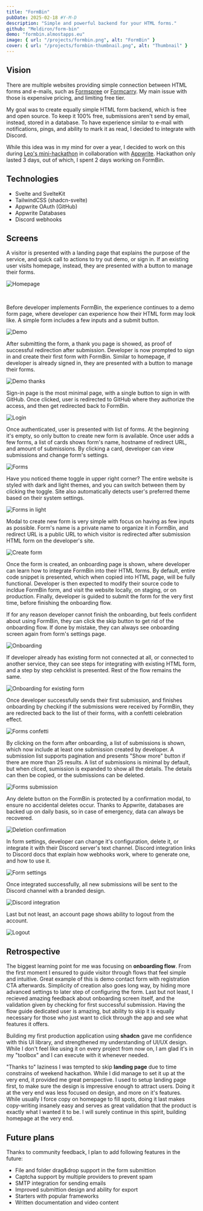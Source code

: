 ```yaml
---
title: "FormBin"
pubDate: 2025-02-18 #Y-M-D
description: "Simple and powerful backend for your HTML forms."
github: "Meldiron/form-bin"
demo: "formbin.almostapps.eu"
image: { url: "/projects/formbin.png", alt: "FormBin" }
cover: { url: "/projects/formbin-thumbnail.png", alt: "Thumbnail" }
---
```


## Vision

There are multiple websites providing simple connection between HTML forms and e-mails, such as [Formspree](https://formspree.io/) or [Formcarry](https://formcarry.com/). My main issue with those is expensive pricing, and limiting free tier.

My goal was to create equally simple HTML form backend, which is free and open source. To keep it 100% free, submissions aren't send by email, instead, stored in a database. To have experience similar to e-mail with notifications, pings, and ability to mark it as read, I decided to integrate with Discord.

While this idea was in my mind for over a year, I decided to work on this during [Leo's mini-hackathon](https://www.twitch.tv/learnwithleon) in collaboration with [Appwrite](https://appwrite.io/). Hackathon only lasted 3 days, out of which, I spent 2 days working on FormBin.

## Technologies

- Svelte and SvelteKit
- TailwindCSS (shadcn-svelte)
- Appwrite OAuth (GitHub)
- Appwrite Databases
- Discord webhooks

## Screens

A visitor is presented with a landing page that explains the purpose of the service, and quick call to actions to try out demo, or sign in. If an existing user visits homepage, instead, they are presented with a button to manage their forms.

![Homepage](/projects/formbin/homepage.png)

<br />

Before developer implements FormBin, the experience continues to a demo form page, where developer can experience how their HTML form may look like. A simple form includes a few inputs and a submit button.

![Demo](/projects/formbin/demo.png)

After submitting the form, a thank you page is showed, as proof of successful redirection after submission. Developer is now prompted to sign in and create their first form with FormBin. Similar to homepage, if developer is already signed in, they are presented with a button to manage their forms.

![Demo thanks](/projects/formbin/demo-thanks.png)

Sign-in page is the most minimal page, with a single button to sign in with GitHub. Once clicked, user is redirected to GitHub where they authorize the access, and then get redirected back to FormBin.

![Login](/projects/formbin/login.png)

Once authenticated, user is presented with list of forms. At the beginning it's empty, so only button to create new form is available. Once user adds a few forms, a list of cards shows form's name, hostname of redirect URL, and amount of submissions. By clicking a card, developer can view submissions and change form's settings.

![Forms](/projects/formbin/forms.png)

Have you noticed theme toggle in upper right corner? The entire website is styled with dark and light themes, and you can switch between them by clicking the toggle. Site also automatically detects user's preferred theme based on their system settings.

![Forms in light](/projects/formbin/light-theme.png)

Modal to create new form is very simple with focus on having as few inputs as possible. Form's name is a private name to organize it in FormBin, and redirect URL is a public URL to which visitor is redirected after submission HTML form on the developer's site.

![Create form](/projects/formbin/form-create.png)

Once the form is created, an onboarding page is shown, where developer can learn how to integrate FormBin into their HTML forms. By default, entire code snippet is presented, which when copied into HTML page, will be fully functional. Developer is then expected to modify their source code to incldue FormBin form, and visit the website locally, on staging, or on production. Finally, developer is guided to submit the form for the very first time, before finishing the onboarding flow.

If for any reason developer cannot finish the onboarding, but feels confident about using FormBin, they can click the skip button to get rid of the onboarding flow. If done by mistake, they can always see onboarding screen again from form's settings page.

![Onboarding](/projects/formbin/form-onboarding.png)

If developer already has existing form not connected at all, or connected to another service, they can see steps for integrating with existing HTML form, and a step by step cehcklist is presented. Rest of the flow remains the same.

![Onboarding for existing form](/projects/formbin/form-onboarding-existing.png)

Once developer successfully sends their first submission, and finishes onboarding by checking if the submissions were received by FormBin, they are redirected back to the list of their forms, with a confetti celebration effect.

![Forms confetti](/projects/formbin/form-celebrate.png)

By clicking on the form after onboarding, a list of submissions is shown, which now include at least one submission created by developer. A submission list supports pagination and presents "Show more" button if there are more than 25 results. A list of submissions is minimal by default, but when cliced, sumission is expanded to show all the details. The details can then be copied, or the submissions can be deleted.

![Forms submission](/projects/formbin/form-submission.png)

Any delete button on the FormBin is protected by a confirmation modal, to ensure no accidental deletes occur. Thanks to Appwrite, databases are backed up on daily basis, so in case of emergency, data can always be recovered.

![Deletion confirmation](/projects/formbin/delete-confirm.png)

In form settings, developer can change it's configuration, delete it, or integrate it with their Discord server's text channel. Discord integration links to Discord docs that explain how webhooks work, where to generate one, and how to use it.

![Form settings](/projects/formbin/form-settings.png)

Once integrated successfully, all new submissions will be sent to the Discord channel with a branded design.

![Discord integration](/projects/formbin/discord.png)

Last but not least, an account page shows ability to logout from the account.

![Logout](/projects/formbin/logout.png)

## Retrospective

The biggest learning point for me was focusing on **onboarding flow**. From the first moment I ensured to guide visitor through flows that feel simple and intuitive. Great example of this is demo contact form with registration CTA afterwards. Simplicity of creation also goes long way, by hiding more advanced settings to later step of configuring the form. Last but not least, I recieved amazing feedback about onboarding screen itself, and the validation given by checking for first successful submission. Having the flow guide dedicated user is amazing, but ability to skip it is equally necessary for those who just want to click through the app and see what features it offers.

Building my first production application using **shadcn** gave me confidence with this UI library, and strengthened my understanding of UI/UX design. While I don't feel like using it on every project from now on, I am glad it's in my "toolbox" and I can execute with it whenever needed.

"Thanks to" laziness I was tempted to skip **landing page** due to time constrains of weekend hackathon. While I did manage to set it up at the very end, it provided me great perspective. I used to setup landing page first, to make sure the design is impressive enough to attract users. Doing it at the very end was less focused on design, and more on it's features. While usually I force copy on homepage to fill spots, doing it last makes copy-writing insanely easy and serves as great validation that the product is exactly what I wanted it to be. I will surely continue in this spirit, building homepage at the very end.

## Future plans

Thanks to community feedback, I plan to add following features in the future:

- File and folder drag&drop support in the form submittion
- Captcha support by multiple providers to prevent spam
- SMTP integration for sending emails
- Improved submittion design and ability for export
- Starters with popular frameworks
- Written documentation and video content